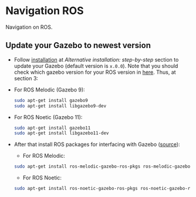 # Navigation ROS
Navigation on ROS.

## Update your Gazebo to newest version
* Follow [installation](https://classic.gazebosim.org/tutorials?tut=install_ubuntu) at *Alternative installation: step-by-step* section to update your Gazebo (default version is `x.0.0`). Note that you should check which gazebo version for your ROS version in [here](https://classic.gazebosim.org/tutorials?tut=ros_wrapper_versions&cat=connect_ros). Thus, at section 3: 

* For ROS Melodic (Gazebo 9):
  ```sh
  sudo apt-get install gazebo9
  sudo apt-get install libgazebo9-dev
  ```
* For ROS Noetic (Gazebo 11):
  ```sh
  sudo apt-get install gazebo11
  sudo apt-get install libgazebo11-dev
  ```
* After that install ROS packages for interfacing with Gazebo ([source](https://classic.gazebosim.org/tutorials?tut=ros_installing&cat=connect_ros)):

  * For ROS Melodic:
  
  ```sh
  sudo apt-get install ros-melodic-gazebo-ros-pkgs ros-melodic-gazebo-ros-control
  ```
  
  * For ROS Noetic:
  ```sh
  sudo apt-get install ros-noetic-gazebo-ros-pkgs ros-noetic-gazebo-ros-control
  ```
## 

